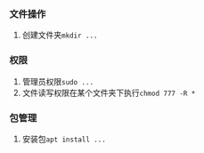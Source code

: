 ### 文件操作
1. 创建文件夹`mkdir ...`
### 权限
1. 管理员权限`sudo ...`
2. 文件读写权限在某个文件夹下执行`chmod 777 -R * `
### 包管理
1. 安装包`apt install ...`
